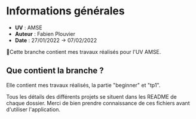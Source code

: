 # Informations générales
- **UV** : AMSE
- **Auteur** : Fabien Plouvier
- **Date** : 27/01/2022 -> 07/02/2022

📌Cette branche contient mes travaux réalisés pour l'UV AMSE.
  
  
## Que contient la branche ?
Elle contient mes travaux réalisés, la partie "beginner" et "tp1".

Tous les détails des différents projets se situent dans les README de chaque dossier.
Merci de bien prendre connaissance de ces fichiers avant d'utiliser l'application.

